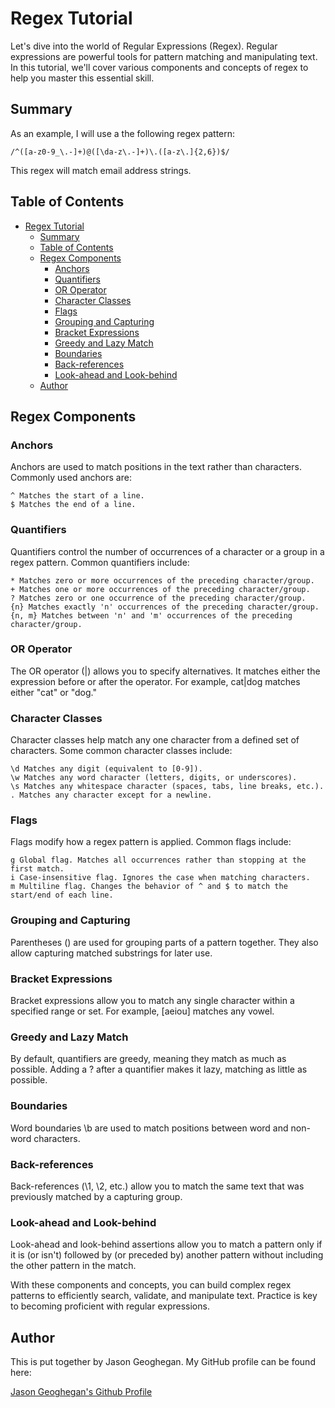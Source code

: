 # Regex Tutorial

Let's dive into the world of Regular Expressions (Regex). Regular expressions are powerful tools for pattern matching and manipulating text. In this tutorial, we'll cover various components and concepts of regex to help you master this essential skill.

## Summary

As an example, I will use a the following regex pattern:

```
/^([a-z0-9_\.-]+)@([\da-z\.-]+)\.([a-z\.]{2,6})$/
```

This regex will match email address strings.

## Table of Contents

- [Regex Tutorial](#regex-tutorial)
  - [Summary](#summary)
  - [Table of Contents](#table-of-contents)
  - [Regex Components](#regex-components)
    - [Anchors](#anchors)
    - [Quantifiers](#quantifiers)
    - [OR Operator](#or-operator)
    - [Character Classes](#character-classes)
    - [Flags](#flags)
    - [Grouping and Capturing](#grouping-and-capturing)
    - [Bracket Expressions](#bracket-expressions)
    - [Greedy and Lazy Match](#greedy-and-lazy-match)
    - [Boundaries](#boundaries)
    - [Back-references](#back-references)
    - [Look-ahead and Look-behind](#look-ahead-and-look-behind)
  - [Author](#author)

## Regex Components

### Anchors

Anchors are used to match positions in the text rather than characters. Commonly used anchors are:

    ^ Matches the start of a line.
    $ Matches the end of a line.

### Quantifiers

Quantifiers control the number of occurrences of a character or a group in a regex pattern. Common quantifiers include:

    * Matches zero or more occurrences of the preceding character/group.
    + Matches one or more occurrences of the preceding character/group.
    ? Matches zero or one occurrence of the preceding character/group.
    {n} Matches exactly 'n' occurrences of the preceding character/group.
    {n, m} Matches between 'n' and 'm' occurrences of the preceding character/group.

### OR Operator

The OR operator (|) allows you to specify alternatives. It matches either the expression before or after the operator. For example, cat|dog matches either "cat" or "dog."

### Character Classes

Character classes help match any one character from a defined set of characters. Some common character classes include:

    \d Matches any digit (equivalent to [0-9]).
    \w Matches any word character (letters, digits, or underscores).
    \s Matches any whitespace character (spaces, tabs, line breaks, etc.).
    . Matches any character except for a newline.

### Flags

Flags modify how a regex pattern is applied. Common flags include:

    g Global flag. Matches all occurrences rather than stopping at the first match.
    i Case-insensitive flag. Ignores the case when matching characters.
    m Multiline flag. Changes the behavior of ^ and $ to match the start/end of each line.

### Grouping and Capturing

Parentheses () are used for grouping parts of a pattern together. They also allow capturing matched substrings for later use.

### Bracket Expressions

Bracket expressions allow you to match any single character within a specified range or set. For example, [aeiou] matches any vowel.

### Greedy and Lazy Match

By default, quantifiers are greedy, meaning they match as much as possible. Adding a ? after a quantifier makes it lazy, matching as little as possible.

### Boundaries

Word boundaries \b are used to match positions between word and non-word characters.

### Back-references

Back-references (\1, \2, etc.) allow you to match the same text that was previously matched by a capturing group.

### Look-ahead and Look-behind

Look-ahead and look-behind assertions allow you to match a pattern only if it is (or isn't) followed by (or preceded by) another pattern without including the other pattern in the match.

With these components and concepts, you can build complex regex patterns to efficiently search, validate, and manipulate text. Practice is key to becoming proficient with regular expressions.

## Author

This is put together by Jason Geoghegan. My GitHub profile can be found here:

[Jason Geoghegan's Github Profile](https://github.com/ReallyAwesomeName)
